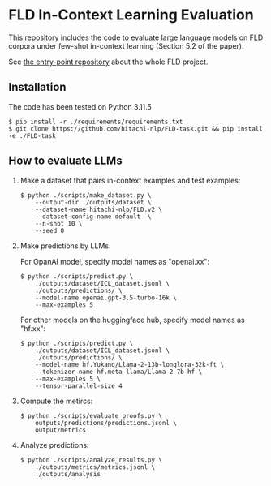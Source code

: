 # FLD In-Context Learning Evaluation
This repository includes the code to evaluate large language models on FLD corpora under few-shot in-context learning (Section 5.2 of the paper).  

See [the entry-point repository](https://github.com/hitachi-nlp/FLD.git) about the whole FLD project.

## Installation
The code has been tested on Python 3.11.5
```console
$ pip install -r ./requirements/requirements.txt
$ git clone https://github.com/hitachi-nlp/FLD-task.git && pip install -e ./FLD-task
```

## How to evaluate LLMs

1. Make a dataset that pairs in-context examples and test examples:

    ```console
    $ python ./scripts/make_dataset.py \
        --output-dir ./outputs/dataset \
        --dataset-name hitachi-nlp/FLD.v2 \
        --dataset-config-name default  \
        --n-shot 10 \
        --seed 0
    ```

1. Make predictions by LLMs.

    For OpanAI model, specify model names as "openai.xx":
    ```console
    $ python ./scripts/predict.py \
        ./outputs/dataset/ICL_dataset.jsonl \
        ./outputs/predictions/ \
        --model-name openai.gpt-3.5-turbo-16k \
        --max-examples 5
    ```
    For other models on the huggingface hub, specify model names as "hf.xx":
    ```console
    $ python ./scripts/predict.py \
        ./outputs/dataset/ICL_dataset.jsonl \
        ./outputs/predictions/ \
        --model-name hf.Yukang/Llama-2-13b-longlora-32k-ft \
        --tokenizer-name hf.meta-llama/Llama-2-7b-hf \
        --max-examples 5 \
        --tensor-parallel-size 4
    ```

1. Compute the metircs:
    ```console
    $ python ./scripts/evaluate_proofs.py \
        outputs/predictions/predictions.jsonl \
        output/metrics
    ```

1. Analyze predictions:
    ```console
    $ python ./scripts/analyze_results.py \
        ./outputs/metrics/metrics.jsonl \
        ./outputs/analysis
    ```
